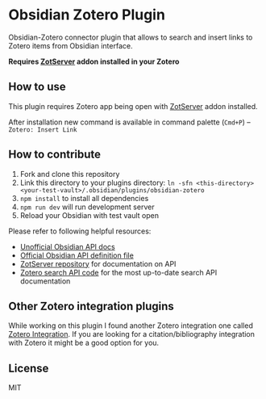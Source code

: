 # Obsidian Zotero Plugin

Obsidian-Zotero connector plugin that allows to search and insert links to Zotero items from Obsidian interface.

**Requires [ZotServer](https://github.com/MunGell/ZotServer) addon installed in your Zotero**

## How to use

This plugin requires Zotero app being open with [ZotServer](https://github.com/MunGell/ZotServer) addon installed.

After installation new command is available in command palette (`Cmd+P`) – `Zotero: Insert Link`

## How to contribute

1. Fork and clone this repository
2. Link this directory to your plugins directory: `ln -sfn <this-directory> <your-test-vault>/.obsidian/plugins/obsidian-zotero`
3. `npm install` to install all dependencies
4. `npm run dev` will run development server
5. Reload your Obsidian with test vault open

Please refer to following helpful resources:

* [Unofficial Obsidian API docs](https://marcus.se.net/obsidian-plugin-docs/)
* [Official Obsidian API definition file](https://github.com/obsidianmd/obsidian-api/blob/master/obsidian.d.ts)
* [ZotServer repository](https://github.com/MunGell/ZotServer) for documentation on API
* [Zotero search API code](https://github.com/zotero/zotero/blob/master/chrome/content/zotero/xpcom/data/search.js) for the most up-to-date search API documentation

## Other Zotero integration plugins

While working on this plugin I found another Zotero integration one called [Zotero Integration](https://github.com/mgmeyers/obsidian-zotero-integration).
If you are looking for a citation/bibliography integration with Zotero it might be a good option for you.

## License

MIT
